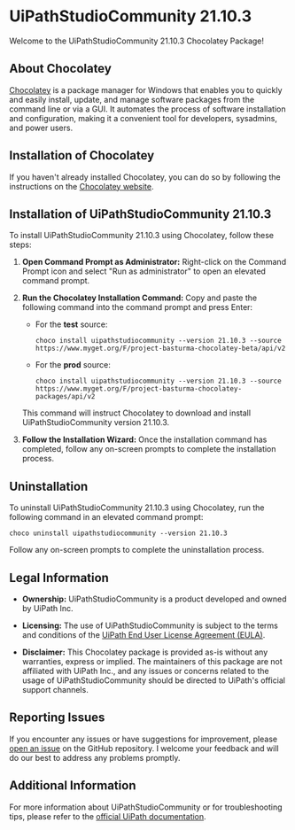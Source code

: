 # UiPathStudioCommunity 21.10.3

Welcome to the UiPathStudioCommunity 21.10.3 Chocolatey Package!

## About Chocolatey

[Chocolatey](https://chocolatey.org/) is a package manager for Windows that enables you to quickly and easily install, update, and manage software packages from the command line or via a GUI. It automates the process of software installation and configuration, making it a convenient tool for developers, sysadmins, and power users.

## Installation of Chocolatey

If you haven't already installed Chocolatey, you can do so by following the instructions on the [Chocolatey website](https://chocolatey.org/install).

## Installation of UiPathStudioCommunity 21.10.3

To install UiPathStudioCommunity 21.10.3 using Chocolatey, follow these steps:

1. **Open Command Prompt as Administrator:** Right-click on the Command Prompt icon and select "Run as administrator" to open an elevated command prompt.

2. **Run the Chocolatey Installation Command:** Copy and paste the following command into the command prompt and press Enter:

   - For the **test** source:

     ```shell
     choco install uipathstudiocommunity --version 21.10.3 --source https://www.myget.org/F/project-basturma-chocolatey-beta/api/v2
     ```

   - For the **prod** source:
     ```shell
     choco install uipathstudiocommunity --version 21.10.3 --source https://www.myget.org/F/project-basturma-chocolatey-packages/api/v2
     ```

   This command will instruct Chocolatey to download and install UiPathStudioCommunity version 21.10.3.

3. **Follow the Installation Wizard:** Once the installation command has completed, follow any on-screen prompts to complete the installation process.

## Uninstallation

To uninstall UiPathStudioCommunity 21.10.3 using Chocolatey, run the following command in an elevated command prompt:

```shell
choco uninstall uipathstudiocommunity --version 21.10.3
```

Follow any on-screen prompts to complete the uninstallation process.

## Legal Information

- **Ownership:** UiPathStudioCommunity is a product developed and owned by UiPath Inc.

- **Licensing:** The use of UiPathStudioCommunity is subject to the terms and conditions of the [UiPath End User License Agreement (EULA)](https://www.uipath.com/legal/trust-center/eula).

- **Disclaimer:** This Chocolatey package is provided as-is without any warranties, express or implied. The maintainers of this package are not affiliated with UiPath Inc., and any issues or concerns related to the usage of UiPathStudioCommunity should be directed to UiPath's official support channels.

## Reporting Issues

If you encounter any issues or have suggestions for improvement, please [open an issue](https://github.com/rpapub/ChocolateyPackages/issues) on the GitHub repository. I welcome your feedback and will do our best to address any problems promptly.

## Additional Information

For more information about UiPathStudioCommunity or for troubleshooting tips, please refer to the [official UiPath documentation](https://docs.uipath.com/studio/).
